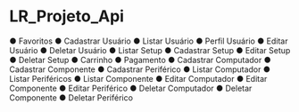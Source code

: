 ﻿# LR_Projeto_Api

 ● Favoritos
 ● Cadastrar Usuário
 ● Listar Usuário
 ● Perfil Usuário
 ● Editar Usuário
 ● Deletar Usuário
 ● Listar Setup
 ● Cadastrar Setup
 ● Editar Setup
 ● Deletar Setup
 ● Carrinho
 ● Pagamento
 ● Cadastrar Computador
 ● Cadastrar Componente
 ● Cadastrar Periférico
 ● Listar Computador
 ● Listar Periféricos
 ● Listar Componente
 ● Editar Computador
 ● Editar Componente
 ● Editar Periférico
 ● Deletar Computador
 ● Deletar Componente
 ● Deletar Periférico